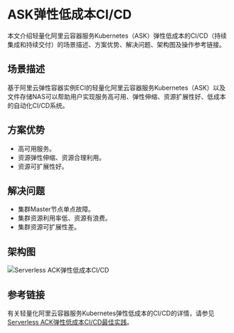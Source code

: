 # ASK弹性低成本CI/CD

本文介绍轻量化阿里云容器服务Kubernetes（ASK）弹性低成本的CI/CD（持续集成和持续交付）的场景描述、方案优势、解决问题、架构图及操作参考链接。

## 场景描述

基于阿里云弹性容器实例ECI的轻量化阿里云容器服务Kubernetes（ASK）以及文件存储NAS可以帮助用户实现服务高可用、弹性伸缩、资源扩展性好、低成本的自动化CI/CD系统。

## 方案优势

-   高可用服务。
-   资源弹性伸缩、资源合理利用。
-   资源可扩展性好。

## 解决问题

-   集群Master节点单点故障。
-   集群资源利用率低、资源有浪费。
-   集群资源可扩展性差。

## 架构图

![ Serverless ACK弹性低成本CI/CD](https://static-aliyun-doc.oss-cn-hangzhou.aliyuncs.com/assets/img/zh-CN/6663659951/p82687.jpg)

## 参考链接

有关轻量化阿里云容器服务Kubernetes弹性低成本的CI/CD的详情，请参见[Serverless ACK弹性低成本CI/CD最佳实践](https://www.aliyun.com/acts/best-practice/preview?id=77451)。

